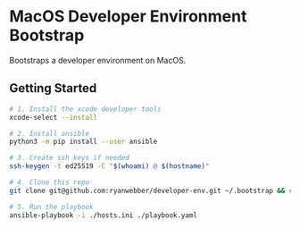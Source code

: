 # MacOS Developer Environment Bootstrap

Bootstraps a developer environment on MacOS.

## Getting Started

```bash
# 1. Install the xcode developer tools
xcode-select --install

# 2. Install ansible
python3 -m pip install --user ansible

# 3. Create ssh keys if needed
ssh-keygen -t ed25519 -C "$(whoami) @ $(hostname)"

# 4. Clone this repo
git clone git@github.com:ryanwebber/developer-env.git ~/.bootstrap && cd ~/.bootstrap

# 5. Run the playbook
ansible-playbook -i ./hosts.ini ./playbook.yaml
```

